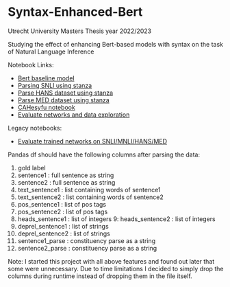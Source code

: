 # Syntax-Enhanced-Bert
Utrecht University Masters Thesis year 2022/2023

Studying the effect of enhancing Bert-based models with syntax on the task of Natural Language Inference

Notebook Links:

- <a href="https://colab.research.google.com/drive/1i-i4Ct4NbJbbvZFQ0lnlbyBsrfjLK6o2?usp=sharing" target="_blank">Bert baseline model</a>
- <a href="https://colab.research.google.com/drive/1YLzZESUyOR1mSlqUYb1zoz4uHfMMWfCA?usp=sharing" target="_blank">Parsing SNLI using stanza</a>
- <a href="https://colab.research.google.com/drive/1ojdWbJXgqBNc2vdzo-3fDR_2XyididsR?usp=sharing" target="_blank">Parse HANS dataset using stanza</a>
- <a href="https://colab.research.google.com/drive/1yGxFyEvTUY_ucoIZdyhfVIOdiJcgY49t?usp=sharing" target="_blank">Parse MED dataset using stanza</a>
- <a href="https://colab.research.google.com/drive/1xPgVxDzchv7ZBsKzJ4VoAdnp23q-tkNu#scrollTo=yNak14_2ke5Y" target="_blank">CAHesyfu notebook</a>
- <a href="https://colab.research.google.com/drive/1920fAqJ-niy9F-w9AZeoCFfbbWxwX4D8#scrollTo=AK6wfzlM6aRD" target="_blank">Evaluate networks and data exploration</a>

Legacy notebooks:
- <a href="https://colab.research.google.com/drive/1nqADVKidmMbjSwc-pehpFHqEkIDpmg21#scrollTo=6vKDK5Xx_z_D" target="_blank">Evaluate trained networks on SNLI/MNLI/HANS/MED</a>

Pandas df should have the following columns after parsing the data:
1. gold label
2. sentence1 : full sentence as string
3. sentence2 : full sentence as string
4. text_sentence1 : list containing words of sentence1
5. text_sentence2 : list containing words of sentence2
6. pos_sentence1 : list of pos tags
7. pos_sentence2 : list of pos tags
8. heads_sentence1 : list of integers
9: heads_sentence2 : list of integers
10. deprel_sentence1 : list of strings
11. deprel_sentence2 : list of strings
12. sentence1_parse : constituency parse as a string
13. sentence2_parse : constituency parse as a string

Note: I started this project with all above features and found out later that some were unnecessary. Due to time limitations I decided to simply drop the columns during runtime instead of dropping them in the file itself.
